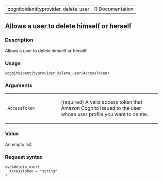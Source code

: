 <table style="width: 100%;">
<tbody>
<tr class="odd">
<td>cognitoidentityprovider_delete_user</td>
<td style="text-align: right;">R Documentation</td>
</tr>
</tbody>
</table>

## Allows a user to delete himself or herself

### Description

Allows a user to delete himself or herself.

### Usage

    cognitoidentityprovider_delete_user(AccessToken)

### Arguments

<table>
<colgroup>
<col style="width: 35%" />
<col style="width: 65%" />
</colgroup>
<tbody>
<tr class="odd">
<td><code
id="cognitoidentityprovider_delete_user_:_AccessToken">AccessToken</code></td>
<td><p>[required] A valid access token that Amazon Cognito issued to the
user whose user profile you want to delete.</p></td>
</tr>
</tbody>
</table>

### Value

An empty list.

### Request syntax

    svc$delete_user(
      AccessToken = "string"
    )
